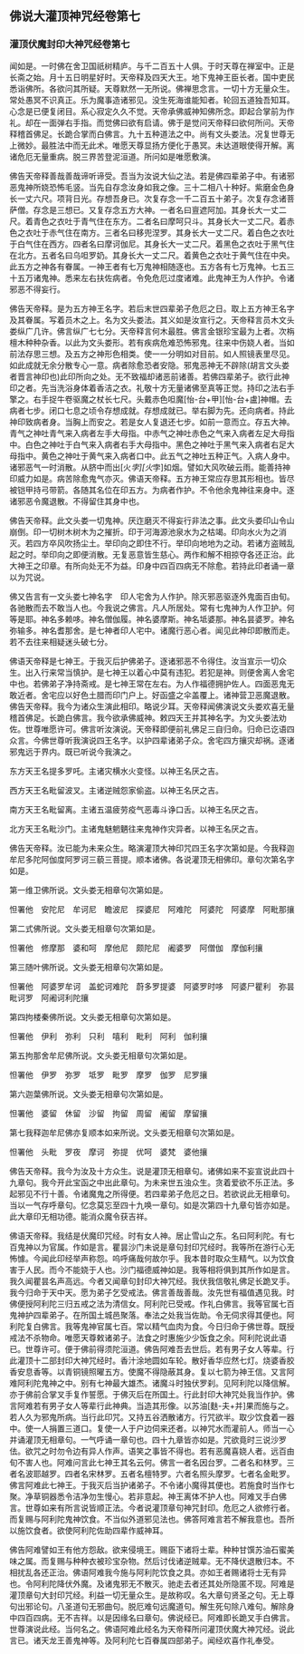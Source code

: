 ## 佛说大灌顶神咒经卷第七

### 灌顶伏魔封印大神咒经卷第七

闻如是。一时佛在舍卫国祇树精庐。与千二百五十人俱。于时天尊在禅室中。正是长斋之始。月十五日明星好时。天帝释及四天大王。地下鬼神王臣长者。国中吏民悉诣佛所。各欲问其所疑。天尊默然一无所说。佛禅思念言。一切十方无量众生。常处愚冥不识真正。乐为魔事造诸邪见。没生死海谁能知者。轮回五道独吾知耳。心念是已便复闭目。系心寂定久久不觉。天帝承佛威神知佛所念。即起合掌前为作礼。却在一面弹右手指。而觉佛曰欲有启请。佛于是觉问天帝释曰欲何所问。天帝释稽首佛足。长跪合掌而白佛言。九十五种道法之中。尚有文头娄法。况复世尊无上微妙。最胜法中而无此术。唯愿天尊显扬方便化于愚冥。未达道眼使得开解。离诸危厄无量重病。脱三界苦登泥洹道。所问如是唯愿敷演。

佛告天帝释善哉善哉谛听谛受。吾当为汝说大仙之法。若是佛四辈弟子中。有诸邪恶鬼神所娆恐怖毛竖。当先自存念汝身如我之像。三十二相八十种好。紫磨金色身长一丈六尺。项背日光。存想吾身已。次复存念一千二百五十弟子。次复存念诸菩萨僧。存念是三想已。又复存念五方大神。一者名曰亶遮阿加。其身长大一丈二尺。着青色之衣吐于青气住在东方。二者名曰摩呵只斗。其身长大一丈二尺。着赤色之衣吐于赤气住在南方。三者名曰移兜涅罗。其身长大一丈二尺。着白色之衣吐于白气住在西方。四者名曰摩诃伽尼。其身长大一丈二尺。着黑色之衣吐于黑气住在北方。五者名曰乌呾罗奶。其身长大一丈二尺。着黄色之衣吐于黄气住在中央。此五方之神各有眷属。一神王者有七万鬼神相随逐也。五方各有七万鬼神。七五三十五万诸鬼神。悉来左右扶佐病者。令免危厄过度诸难。此鬼神王为人作护。令诸邪恶不得妄行。

佛告天帝释。是为五方神王名字。若后末世四辈弟子危厄之日。取上五方神王名字及其眷属。写着员木之上。名为文头娄法。其义如是汝宣行之。天帝释言员木文头娄纵广几许。佛言纵广七七分。天帝释言何木最胜。佛言金银珍宝最为上者。次栴檀木种种杂香。以此为文头娄形。若有疾病危难恐怖邪鬼。往来中伤娆人者。当如前法存思三想。及五方之神形色相类。使一一分明如对目前。如人照镜表里尽见。如此成就无余分散专心一意。病者除愈恐者安隐。邪鬼恶神无不辟除(胡言文头娄者晋言神印也)此印所向之处。无不致福却诸恶前诸善。若佛四辈弟子。欲行此神印之者。先当洗浴身体着香洁之衣。礼敬十方无量诸佛至真等正觉。持印之法右手擎之。右手捉牛卷驱魔之杖长七尺。头戴赤色呾魔[怡-台+甲][怡-台+盧]神帽。去病者七步。闭口七息之顷令存想成就。存想成就已。举右脚为先。还向病者。持此神印致病者身。当胸上而安之。若是女人复退还七步。如前一意而立。存五大神。青气之神吐青气来入病者左手大母指。中赤气之神吐赤色之气来入病者左足大母指中。白色之神吐于白气来入病者右手大母指中。黑色之神吐于黑气来入病者右足大母指中。黄色之神吐于黄气来入病者口中。此五气之神吐五种正气。入病人身中。诸邪恶气一时消散。从脐中而出[火*孛][火*孛]如烟。譬如大风吹破云雨。能善持神印威力如是。病苦除愈鬼气亦灭。佛语天帝释。五方神王常应存思其形相也。皆尽被铠甲持弓带箭。各随其名位在印五方。为病者作护。不令他余鬼神往来身中。逐诸邪恶令魔退散。不得留住其身中也。

佛告天帝释。此文头娄一切鬼神。厌迮磨灭不得妄行非法之事。此文头娄印山令山崩倒。印一切树木树木为之摧折。印于河海源池泉水为之枯竭。印向水火为之消灭。若四方卒风吹扬尘土。举印向之即住不行。举印向地地为之动。若诸方盗贼乱起之时。举印向之即便消散。无复恶意皆生慈心。两作和解不相掠夺各还正治。此大神王之印章。有所向处无不为益。印身中四百四病无不除愈。若持此印者诵一章以为咒说。

佛又告言有一文头娄七神名字　印人宅舍为人作护。除灭邪恶驱逐外鬼面百由旬。各驰散而去不敢当人也。今我说之佛言。凡人所居处。常有七鬼神为人作卫护。何等是耶。神名多赖哆。神名僧伽履。神名婆摩斯。神名坻婆那。神名昙婆罗。神名弥输多。神名耆那舍。是七神者印人宅中。诸魔行恶心者。闻见此神印即散而走。若不去往来相疑迷头破七分。

佛语天帝释是七神王。于我灭后护佛弟子。逐诸邪恶不令得住。汝当宣示一切众生。出入行来常当慎护。是七神王以着心中莫有违犯。若犯是神。则便舍离人舍宅中也。若佛弟子净持斋戒。是七神王常在左右。为人作福德拥护佐人。四面恶鬼无敢近者。舍宅应以好色土腊而印门户上。好函盛之伞盖覆上。诸神营卫恶魔退散。佛告天帝释。我今为诸众生演此相印。略说少耳。天帝释闻佛演说文头娄欢喜无量稽首佛足。长跪白佛言。我今欲承佛威神。敕四天王并其神名字。为文头娄法劝佐。世尊唯愿许可。佛言听汝演说。天帝释即便前礼佛足三自归命。归命已讫语四众言。今佛世尊听我演说四王名字。以护四辈诸弟子众。舍宅四方攘灾却祸。逐诸邪鬼远于界内。既已听说今我演之。

东方天王名提多罗吒。主诸灾横水火变怪。以神王名厌之吉。

西方天王名毗留波叉。主诸逆贼怨家偷盗。以神王名厌之吉。

南方天王名毗留离。主诸五温疲劳疫气恶毒斗诤口舌。以神王名厌之吉。

北方天王名毗沙门。主诸鬼魅魍魉往来鬼神作灾异者。以神王名厌之吉。

佛告天帝释。汝已能为未来众生。略演灌顶大神印咒四王名字次第如是。今我释迦牟尼多陀阿伽度阿罗诃三藐三菩提。顺本诸佛。各说灌顶无相佛印。章句次第名字如是。

第一维卫佛所说。文头娄无相章句次第如是。

怛署他　安陀尼　牟诃尼　瞻波尼　探婆尼　阿难陀　阿婆陀　阿婆摩　阿毗那攘

第二式佛所说。文头娄无相章句次第如是。

怛署他　修摩那　婆和呵　摩他尼　颇陀尼　阇婆罗　阿僧伽　摩伽利攘

第三随叶佛所说。文头娄无相章句次第如是。

怛署他　阿婆罗牟诃　盖蛇诃难陀　蔚多罗提婆　阿婆罗时哆　阿婆尸瞿利　弥昙毗诃罗　阿阇诃利陀攘

第四拘楼秦佛所说。文头娄无相章句次第如是。

怛署他　伊利　弥利　只利　嘻利　毗利　阿利　伽利攘

第五拘那舍牟尼佛所说。文头娄无相章句次第如是。

怛署他　伊罗　弥罗　坻罗　毗罗　摩罗　伽罗　尼罗攘

第六迦葉佛所说。文头娄无相章句次第如是。

怛署他　婆留　休留　沙留　拘留　周留　阇留　摩留攘

第七我释迦牟尼佛亦复顺本如来所说。文头娄无相章句次第如是。

怛署他　头毗　罗夜　摩诃　弥提　优呵　婆梵　婆他攘

佛告天帝释。我今为汝及十方众生。说是灌顶无相章句。诸佛如来不妄宣说此四十九章句。我今开此宝函之中出此章句。为未来世五浊众生。贪着爱欲不乐正法。多起邪见不行十善。令诸魔鬼之所得便。若四辈弟子危厄之日。若欲说此无相章句。当以一气存呼章句。忆念莫忘至四十九唤一章句。如是次第四十九章句皆亦如是。此大章印无相功德。能消众魔令获吉祥。

佛语天帝释。我结是伏魔印咒经。时有女人神。居止雪山之东。名曰阿利陀。有七百鬼神以为官属。作如是言。瞿昙沙门未说是章句封印咒经时。我等所在游行心无怖懅。今闻此印经举声称怨。呜呼痛哉何故尔乎。我本昔时取众生精气。以为饮食害于人民。而今不能娆于人也。沙门福德威神如是。我等相将俱到其所作如是言。我久闻瞿昙名声高远。今者又闻章句封印大神咒经。我伏我信敬礼佛足长跪叉手。我今归命于天中天。愿为弟子乞受戒法。佛言善哉善哉。汝先世有福值遇见我。时佛便授阿利陀三归五戒之法为清信女。阿利陀已受戒。作礼白佛言。我等官属七百鬼神护四辈弟子。在所国土城邑聚落。奉法之处我当佐助。令无伺求得其便也。阿利陀复白佛言。我等鬼神官属七百。常以精气血肉为食。今日归命于佛世尊。既授戒法不杀物命。唯愿天尊敕诸弟子。法食之时惠施少少饭食之余。阿利陀说此语已。世尊许可。便于佛前得须陀洹道。佛告阿难吾去世后。若有男子女人等辈。行此灌顶十二部封印大神咒经时。香汁涂地圆如车轮。散好香华应然七灯。烧婆香胶香安息香等。以青铜镜照曜五方。使魔不得隐蔽其身。复以七箭为神王信。又言阿难阿利陀鬼神之中。别有七神最大雄杰。诸魔斗时独伏罗刹。见阿利陀以降信解。亦于佛前合掌叉手复作誓愿。于佛灭后在所国土。行此封印大神咒处我当作护。佛言阿难若有男子女人等辈行此神典。当造其形像。以苏油[麩-夫+并]果而施与之。若人久为邪鬼所病。当行此印咒。又持五谷洒散诸方。行咒欲半。取少饮食着一器中。使一人捐置三道口。复使一人于户边伺来还者。以神咒水而灌前人。师当一心并诵灌顶无相章句。一气呼诵一章句也。四十九章皆亦如是。咒欲竟时三说沙罗佉。欲咒之时勿令边有异人作声。语笑之事皆不得也。若有恶魔喜娆人者。远百由旬不害人也。阿难问言此七神王其名云何。佛言一者名因台罗。二者名和林罗。三者名波耶越罗。四者名宋林罗。五者名檀特罗。六者名照头摩罗。七者名金毗罗。佛言阿难此七神王。于我灭后当护诸弟子。不令诸小魔得其便也。若施食时当作七聚。净草铜器悉令洁净勿生慢心。若非意起。神王离体不护人也。阿难叉手白佛言。世尊如来有所言说皆顺正法。今者说灌顶章句神咒封印。危厄之人欲修行者。而复赐与阿利陀鬼神饮食。不当似外道邪见法也。佛答阿难言若不解我意也。吾所以施饮食者。欲使阿利陀佐助四辈作威神耳。

佛告阿难譬如王有他方怨敌。欲来侵境王。赐臣下诸将士辈。种种甘馔苏油石蜜美味之属。而复赐与种种衣被珍宝杂物。然后讨伐诸逆贼辈。无不降伏退散归本。不相扰乱各还正治。佛语阿难我今施与阿利陀饮食之具。亦如王者赐诸将士无有异也。令阿利陀降伏外魔。及诸鬼邪无不散灭。驰走去者还其处所隐匿不现。阿难是灌顶章句大封印咒经。利益一切无量众生。是故称叹。名大章句贤圣之句。无上尊句出邪论句。八圣道句无邪曲句。脱厄难句远魔道句。解生死句除八难句。解除身中四百四病。无不吉祥。以是因缘名曰章句。佛说经已。阿难即长跪叉手白佛言。世尊演说此经。当何名之。佛语阿难此经名为天帝释所问灌顶伏魔大神咒经。说此言已。诸天龙王善鬼神等。及阿利陀七百眷属四部弟子。闻经欢喜作礼奉受。
